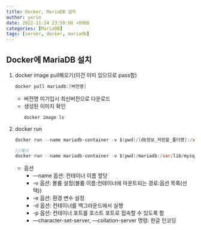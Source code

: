 ```yaml
---
title: Docker, MariaDB 설치
author: yerin
date: 2022-11-24 23:50:00 +0900
categories: [MariaDB]
tags: [server, docker, mariadb]
---
```


## Docker에 MariaDB 설치

1. docker image pull해오기(이건 이미 있으므로 pass함)

   ```java
   docker pull mariadb:[버전명]
   ```

   - 버전명 미기입시 최신버전으로 다운로드
   - 생성된 이미지 확인
     ```java
     docker image ls
     ```

2. docker run

   ```java
   docker run --name mariadb-container -v $(pwd)/[db정보_저장할_폴더명]:/var/lib/mysql -e MYSQL_ROOT_PASSWORD=비밀번호 -e MYSQL_DATABASE=DB이름 -d -p [외부포트]:3306 [이미지명] --character-set-server=utf8mb4 --collation-server=utf8mb4_unicode_ci

   //예시
   docker run --name mariadb-container -v $(pwd)/mariadb:/var/lib/mysql -e MYSQL_ROOT_PASSWORD=mypw -e MYSQL_DATABASE=test -d -p 3310:3306 mariadb --character-set-server=utf8mb4 --collation-server=utf8mb4_unicode_ci
   ```

   - 옵션
     - —name 옵션: 컨테이너 이름 할당
     - -v 옵션: 볼륨 설정(볼륨 이름:컨테이너에 마운트되는 경로:옵션 목록(선택))
     - -e 옵션: 환경 변수 설정
     - -d 옵션: 컨테이너를 백그라운드에서 실행
     - -p 옵션: 컨테이너 포트를 호스트 포트로 접속할 수 있도록 함
     - —character-set-server, —collation-server 명령: 한글 인코딩
